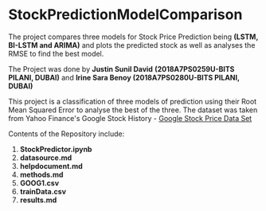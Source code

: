 # StockPredictionModelComparison
The project compares three models for Stock Price Prediction being **(LSTM, BI-LSTM and ARIMA)** and plots the predicted stock as well as analyses the RMSE to find the best model.

The Project was done by **Justin Sunil David** **(2018A7PS0259U-BITS PILANI, DUBAI)** and **Irine Sara Benoy (2018A7PS0280U-BITS PILANI, DUBAI)**

This project is a classification of three models of prediction using their Root Mean Squared Error to analyse the best of the three. The dataset was taken from Yahoo Finance's Google Stock History - 
[Google Stock Price Data Set](https://finance.yahoo.com/quote/GOOG/history/?guccounter=1&guce_referrer=aHR0cHM6Ly93d3cuZ29vZ2xlLmNvbS8&guce_referrer_sig=AQAAALtRm22kpTDwOMnN2b_Z8UAzi0H0F8PtjTd8SyATYlfO7uDhkPnEGrtU1cAqA0rpceRou9nh8dHMUHh_LaXrZDCmUPo_6GkMDI9FaPuoz6OA5iYo-9jWkHxwP4uTFKRVOaOxgAeuy1OhppqrYv67lylGDCgcVwpST6tHFHkS90Uw)

Contents of the Repository include:

1. **StockPredictor.ipynb**
2. **datasource.md**
3. **helpdocument.md**
4. **methods.md**
5. **GOOG1.csv**
6. **trainData.csv**
7. **results.md**
